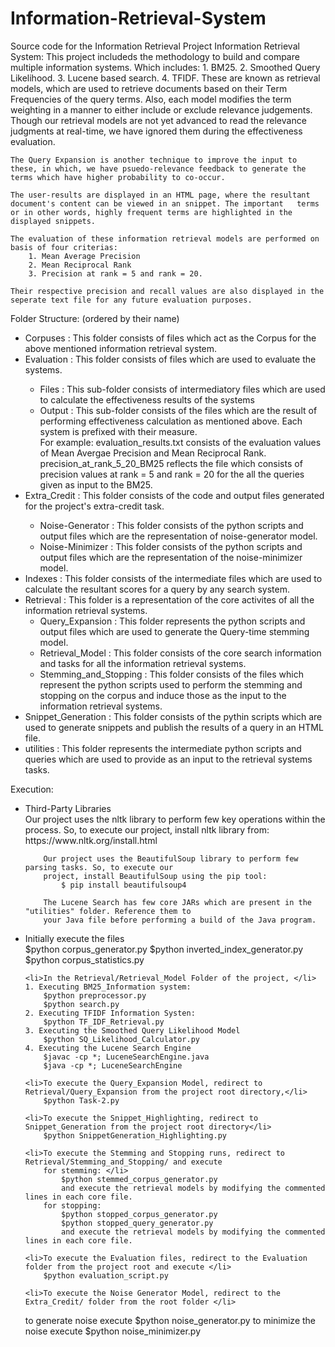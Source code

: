 # Information-Retrieval-System
Source code for the Information Retrieval Project
Information Retrieval System:
	This project includeds the methodology to build and compare multiple information systems. Which includes:
		1. BM25.
		2. Smoothed Query Likelihood.
		3. Lucene based search.
		4. TFIDF.
	These are known as retrieval models, which are used to retrieve documents based on their Term Frequencies of the query terms.
	Also, each model modifies the term weighting in a manner to either include or exclude relevance judgements. Though our retrieval
	models are not yet advanced to read the relevance judgments at real-time, we have ignored them during the effectiveness evaluation.

	The Query Expansion is another technique to improve the input to these, in which, we have psuedo-relevance feedback to generate the
	terms which have higher probability to co-occur.

	The user-results are displayed in an HTML page, where the resultant document's content can be viewed in an snippet. The important   terms or in other words, highly frequent terms are highlighted in the displayed snippets.

	The evaluation of these information retrieval models are performed on basis of four criterias:
		1. Mean Average Precision
		2. Mean Reciprocal Rank
		3. Precision at rank = 5 and rank = 20.

	Their respective precision and recall values are also displayed in the seperate text file for any future evaluation purposes.

Folder Structure: (ordered by their name)
<ul>
	<li>Corpuses :	This folder consists of files which act as the Corpus for the above mentioned 
						information retrieval system.</li>
	<li>Evaluation 	:	This folder consists of files which are used to evaluate the systems.</li>
		<ul>
		<li>Files :	This sub-folder consists of intermediatory files which are used to calculate the effectiveness results of the systems </li>
		<li>Output :	This sub-folder consists of the files which are the result of performing effectiveness calculation as mentioned above. Each system is prefixed with their measure.
						<br>
						For example:
							evaluation_results.txt 			consists of the evaluation values of Mean Avergae Precision
															and Mean Reciprocal Rank.
							precision_at_rank_5_20_BM25		reflects the file which consists of precision values at rank = 5 and
															rank = 20 for the all the queries given as input to the BM25.
     </li>                         
     </ul>
	<li>Extra_Credit	:	This folder consists of the code and output files generated for the project's extra-credit task.</li>
		<ul>
	<li>Noise-Generator	:	This folder consists of the python scripts and output files which are the representation of noise-generator model.</li>
	<li>Noise-Minimizer	:	This folder consists of the python scripts and output files which are the representation of the noise-minimizer model.</li>
  </ul>
	<li>Indexes	:	This folder consists of the intermediate files which are used to calculate the resultant scores for a query by any
						search system.</li>
<li>
	Retrieval :	This folder is a representation of the core activites of all the information retrieval systems.
<ul><li>
		Query_Expansion	:	This folder represents the python scripts and output files which are used to generate the Query-time stemming
								model.</li>		
	<li>	Retrieval_Model	: This folder consists of the core search information and tasks for all the information retrieval systems.</li>
  <li>Stemming_and_Stopping :	This folder consists of the files which represent the python scripts used to perform the stemming and stopping on the corpus and induce those as the input to the information retrieval systems.</li>
</ul></li>
	<li>Snippet_Generation : This folder consists of the pythin scripts which are used to generate snippets and publish the results of a query in an HTML file.</li>
	<li>utilities	:	This folder represents the intermediate python scripts and queries which are used to provide as an input to the retrieval systems tasks.</li>

</ul>
Execution: <br>
<ul>
	<li>Third-Party Libraries</li>
		Our project uses the nltk library to perform few key operations within the process.
		So, to execute our project, install nltk library from:
			https://www.nltk.org/install.html

		Our project uses the BeautifulSoup library to perform few parsing tasks. So, to execute our
		project, install BeautifulSoup using the pip tool:
			$ pip install beautifulsoup4

		The Lucene Search has few core JARs which are present in the "utilities" folder. Reference them to
		your Java file before performing a build of the Java program.


<li>	Initially execute the files </li>
		$python corpus_generator.py
		$python inverted_index_generator.py
		$python corpus_statistics.py
		
	<li>In the Retrieval/Retrieval_Model Folder of the project, </li>
	1. Executing BM25_Information system:
		$python preprocessor.py
		$python search.py
	2. Executing TFIDF Information Systen:
		$python TF_IDF_Retrieval.py
	3. Executing the Smoothed Query Likelihood Model
		$python SQ_Likelihood_Calculator.py
	4. Executing the Lucene Search Engine
		$javac -cp *; LuceneSearchEngine.java
		$java -cp *; LuceneSearchEngine

	<li>To execute the Query_Expansion Model, redirect to Retrieval/Query_Expansion from the project root directory,</li>
		$python Task-2.py

	<li>To execute the Snippet_Highlighting, redirect to Snippet_Generation from the project root directory</li>
		$python SnippetGeneration_Highlighting.py

	<li>To execute the Stemming and Stopping runs, redirect to Retrieval/Stemming_and_Stopping/ and execute
		for stemming: </li>
			$python stemmed_corpus_generator.py
			and execute the retrieval models by modifying the commented lines in each core file.
		for stopping:
			$python stopped_corpus_generator.py
			$python stopped_query_generator.py
			and execute the retrieval models by modifying the commented lines in each core file.

	<li>To execute the Evaluation files, redirect to the Evaluation folder from the project root and execute </li>
		$python evaluation_script.py

	<li>To execute the Noise Generator Model, redirect to the Extra_Credit/ folder from the root folder </li>
   to generate noise
			execute
				$python noise_generator.py
		to minimize the noise
			execute
				$python noise_minimizer.py
</ul>
